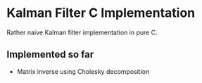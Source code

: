 # Kalman Filter C Implementation #

Rather naive Kalman filter implementation in pure C.

## Implemented so far ##
* Matrix inverse using Cholesky decomposition